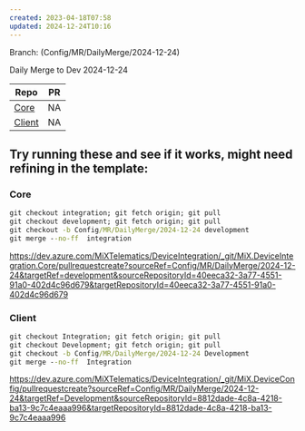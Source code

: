 ```yaml
---
created: 2023-04-18T07:58
updated: 2024-12-24T10:16
---
```

Branch: (Config/MR/DailyMerge/2024-12-24)

Daily Merge to Dev 2024-12-24

| Repo                                                                                                                                                                                                                                                                        | PR  |
| --------------------------------------------------------------------------------------------------------------------------------------------------------------------------------------------------------------------------------------------------------------------------- | --- |
| [Core](https://dev.azure.com/MiXTelematics/DeviceIntegration/_git/MiX.DeviceIntegration.Core/pullrequestcreate?sourceRef=integration&targetRef=development&sourceRepositoryId=40eeca32-3a77-4551-91a0-402d4c96d679&targetRepositoryId=40eeca32-3a77-4551-91a0-402d4c96d679) | NA  |
| [Client](https://dev.azure.com/MiXTelematics/DeviceIntegration/_git/MiX.DeviceConfig/pullrequestcreate?sourceRef=Integration&targetRef=Development&sourceRepositoryId=8812dade-4c8a-4218-ba13-9c7c4eaaa996&targetRepositoryId=8812dade-4c8a-4218-ba13-9c7c4eaaa996)         | NA  |

## Try running these and see if it works, might need refining in the template:

### Core

``` cmd
git checkout integration; git fetch origin; git pull
git checkout development; git fetch origin; git pull
git checkout -b Config/MR/DailyMerge/2024-12-24 development
git merge --no-ff  integration
```
https://dev.azure.com/MiXTelematics/DeviceIntegration/_git/MiX.DeviceIntegration.Core/pullrequestcreate?sourceRef=Config/MR/DailyMerge/2024-12-24&targetRef=development&sourceRepositoryId=40eeca32-3a77-4551-91a0-402d4c96d679&targetRepositoryId=40eeca32-3a77-4551-91a0-402d4c96d679

### Client

``` cmd
git checkout Integration; git fetch origin; git pull
git checkout Development; git fetch origin; git pull
git checkout -b Config/MR/DailyMerge/2024-12-24 Development
git merge --no-ff  Integration
```
https://dev.azure.com/MiXTelematics/DeviceIntegration/_git/MiX.DeviceConfig/pullrequestcreate?sourceRef=Config/MR/DailyMerge/2024-12-24&targetRef=Development&sourceRepositoryId=8812dade-4c8a-4218-ba13-9c7c4eaaa996&targetRepositoryId=8812dade-4c8a-4218-ba13-9c7c4eaaa996

